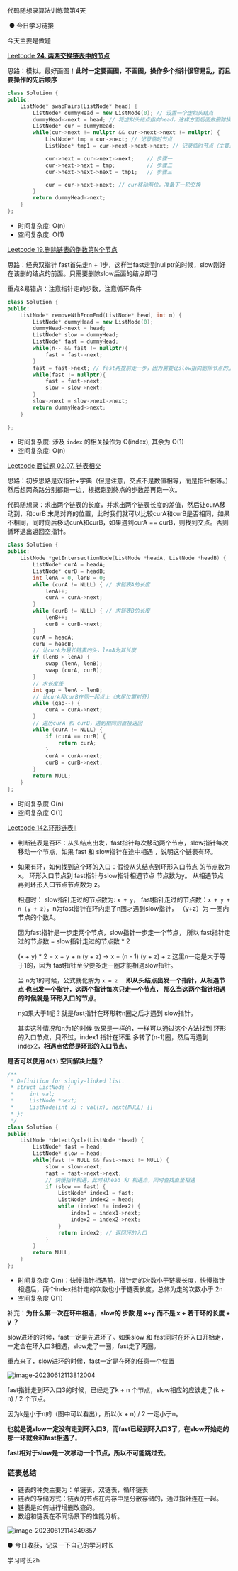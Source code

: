 代码随想录算法训练营第4天

​                ● 今日学习链接

今天主要是做题



[Leetcode **24. 两两交换链表中的节点** ](https://leetcode.cn/problems/swap-nodes-in-pairs/)



思路：模拟。最好画图！**此时一定要画图，不画图，操作多个指针很容易乱，而且要操作的先后顺序**

```c++
class Solution {
public:
    ListNode* swapPairs(ListNode* head) {
        ListNode* dummyHead = new ListNode(0); // 设置一个虚拟头结点
        dummyHead->next = head; // 将虚拟头结点指向head，这样方面后面做删除操作
        ListNode* cur = dummyHead;
        while(cur->next != nullptr && cur->next->next != nullptr) {
            ListNode* tmp = cur->next; // 记录临时节点
            ListNode* tmp1 = cur->next->next->next; // 记录临时节点（主要是记录1和3，因为2在下一行代码步骤一中后会丢失1和3）

            cur->next = cur->next->next;    // 步骤一
            cur->next->next = tmp;          // 步骤二
            cur->next->next->next = tmp1;   // 步骤三

            cur = cur->next->next; // cur移动两位，准备下一轮交换
        }
        return dummyHead->next;
    }
};
```

- 时间复杂度: O(n)
- 空间复杂度: O(1)





[Leetcode 19.删除链表的倒数第N个节点](https://leetcode.cn/problems/remove-nth-node-from-end-of-list/submissions/)

思路：经典双指针 fast首先走n + 1步，这样当fast走到nullptr的时候，slow刚好在该删的结点的前面。只需要删除slow后面的结点即可

重点&易错点：注意指针走的步数，注意循环条件

```c++
class Solution {
public:
    ListNode* removeNthFromEnd(ListNode* head, int n) {
        ListNode* dummyHead = new ListNode(0);
        dummyHead->next = head;
        ListNode* slow = dummyHead;
        ListNode* fast = dummyHead;
        while(n-- && fast != nullptr){
            fast = fast->next;
        }
        fast = fast->next; // fast再提前走一步，因为需要让slow指向删除节点的上一个节点
        while(fast != nullptr){
            fast = fast->next;
            slow = slow->next;
        }
        slow->next = slow->next->next;
		return dummyHead->next;
    }
    
};
```

- 时间复杂度: 涉及 `index` 的相关操作为 O(index), 其余为 O(1)
- 空间复杂度: O(n)





[Leetcode 面试题 02.07. 链表相交](https://leetcode.cn/problems/intersection-of-two-linked-lists-lcci/)



思路：初步思路是双指针+字典（但是注意，交点不是数值相等，而是指针相等。）然后想两条路分别都跑一边，根据跑到终点的步数差再跑一次。

代码随想录：求出两个链表的长度，并求出两个链表长度的差值，然后让curA移动到，和curB 末尾对齐的位置，此时我们就可以比较curA和curB是否相同，如果不相同，同时向后移动curA和curB，如果遇到curA == curB，则找到交点。否则循环退出返回空指针。

```cpp
class Solution {
public:
    ListNode *getIntersectionNode(ListNode *headA, ListNode *headB) {
        ListNode* curA = headA;
        ListNode* curB = headB;
        int lenA = 0, lenB = 0;
        while (curA != NULL) { // 求链表A的长度
            lenA++;
            curA = curA->next;
        }
        while (curB != NULL) { // 求链表B的长度
            lenB++;
            curB = curB->next;
        }
        curA = headA;
        curB = headB;
        // 让curA为最长链表的头，lenA为其长度
        if (lenB > lenA) {
            swap (lenA, lenB);
            swap (curA, curB);
        }
        // 求长度差
        int gap = lenA - lenB;
        // 让curA和curB在同一起点上（末尾位置对齐）
        while (gap--) {
            curA = curA->next;
        }
        // 遍历curA 和 curB，遇到相同则直接返回
        while (curA != NULL) {
            if (curA == curB) {
                return curA;
            }
            curA = curA->next;
            curB = curB->next;
        }
        return NULL;
    }
};
```

- 时间复杂度 O(n)
- 空间复杂度 O(1）





[Leetcode 142.环形链表II](https://leetcode.cn/problems/linked-list-cycle-ii/)

- 判断链表是否环：从头结点出发，fast指针每次移动两个节点，slow指针每次移动一个节点，如果 fast 和 slow指针在途中相遇 ，说明这个链表有环。

- 如果有环，如何找到这个环的入口：假设从头结点到环形入口节点 的节点数为x。 环形入口节点到 fast指针与slow指针相遇节点 节点数为y。 从相遇节点 再到环形入口节点节点数为 z。 

  相遇时： slow指针走过的节点数为: `x + y`， fast指针走过的节点数：`x + y + n (y + z)`，n为fast指针在环内走了n圈才遇到slow指针， （y+z）为 一圈内节点的个数A。

  因为fast指针是一步走两个节点，slow指针一步走一个节点， 所以 fast指针走过的节点数 = slow指针走过的节点数 * 2

  (x + y) * 2 = x + y + n (y + z)    -> x = (n - 1) (y + z) + z  这里n一定是大于等于1的，因为 fast指针至少要多走一圈才能相遇slow指针。

  当 n为1的时候，公式就化解为 `x = z  `     **即从头结点出发一个指针，从相遇节点 也出发一个指针，这两个指针每次只走一个节点， 那么当这两个指针相遇的时候就是 环形入口的节点**。

   n如果大于1呢？就是fast指针在环形转n圈之后才遇到 slow指针。

  其实这种情况和n为1的时候 效果是一样的，一样可以通过这个方法找到 环形的入口节点，只不过，index1 指针在环里 多转了(n-1)圈，然后再遇到index2，**相遇点依然是环形的入口节点。**



**是否可以使用 `O(1)` 空间解决此题？**

```cpp
/**
 * Definition for singly-linked list.
 * struct ListNode {
 *     int val;
 *     ListNode *next;
 *     ListNode(int x) : val(x), next(NULL) {}
 * };
 */
class Solution {
public:
    ListNode *detectCycle(ListNode *head) {
        ListNode* fast = head;
        ListNode* slow = head;
        while(fast != NULL && fast->next != NULL) {
            slow = slow->next;
            fast = fast->next->next;
            // 快慢指针相遇，此时从head 和 相遇点，同时查找直至相遇
            if (slow == fast) {
                ListNode* index1 = fast;
                ListNode* index2 = head;
                while (index1 != index2) {
                    index1 = index1->next;
                    index2 = index2->next;
                }
                return index2; // 返回环的入口
            }
        }
        return NULL;
    }
};
```

- 时间复杂度 O(n)：快慢指针相遇前，指针走的次数小于链表长度，快慢指针相遇后，两个index指针走的次数也小于链表长度，总体为走的次数小于 2n
- 空间复杂度 O(1）



补充：**为什么第一次在环中相遇，slow的 步数 是 x+y 而不是 x + 若干环的长度 + y ？** 

slow进环的时候，fast一定是先进环了。如果slow 和 fast同时在环入口开始走，一定会在环入口3相遇，slow走了一圈，fast走了两圈。

重点来了，slow进环的时候，fast一定是在环的任意一个位置

![image-20230612113812004](https://code-thinking-1253855093.file.myqcloud.com/pics/2021031816515727.png)

fast指针走到环入口3的时候，已经走了k + n 个节点，slow相应的应该走了(k + n) / 2 个节点。

因为k是小于n的（图中可以看出），所以(k + n) / 2 一定小于n。

**也就是说slow一定没有走到环入口3，而fast已经到环入口3了**。**在slow开始走的那一环就会和fast相遇了**。

**fast相对于slow是一次移动一个节点，所以不可能跳过去**。







### 链表总结

- 链表的种类主要为：单链表，双链表，循环链表
- 链表的存储方式：链表的节点在内存中是分散存储的，通过指针连在一起。
- 链表是如何进行增删改查的。
- 数组和链表在不同场景下的性能分析。



![image-20230612114349857](https://code-thinking-1253855093.file.myqcloud.com/pics/%E9%93%BE%E8%A1%A8%E6%80%BB%E7%BB%93.png)



● 今日收获，记录一下自己的学习时长

学习时长2h